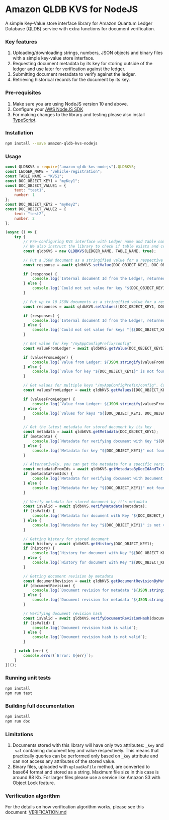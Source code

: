 # Amazon QLDB KVS for NodeJS

A simple Key-Value store interface library for Amazon Quantum Ledger Database (QLDB) service with extra functions for document verification. 

### Key features
1. Uploading/downloading strings, numbers, JSON objects and binary files with a simple key-value store interface.
2. Requesting document metadata by its key for storing outside of the ledger and use later for verification against the ledger.
3. Submitting document metadata to verify against the ledger.
4. Retrieving historical records for the document by its key.

### Pre-requisites

1. Make sure you are using NodeJS version 10 and above.
2. Configure your [AWS NodeJS SDK](https://docs.aws.amazon.com/sdk-for-javascript/v2/developer-guide/configuring-the-jssdk.html)
3. For making changes to the library and testing please also install [TypeScript](https://www.typescriptlang.org/index.html#download-links).

### Installation

```bash
npm install --save amazon-qldb-kvs-nodejs
```

### Usage

``` Javascript
const QLDBKVS = require("amazon-qldb-kvs-nodejs").QLDBKVS;
const LEDGER_NAME = "vehicle-registration";
const TABLE_NAME = "KVS1";
const DOC_OBJECT_KEY1 = "myKey1";
const DOC_OBJECT_VALUE1 = {
    text: "test1",
    number: 1
};
const DOC_OBJECT_KEY2 = "myKey2";
const DOC_OBJECT_VALUE2 = {
    text: "test2",
    number: 2
};

(async () => {
    try {
        // Pre-configuring KVS interface with Ledger name and Table name that we will use for our Key-value storage
        // We also instruct the library to check if table exists and create a new one if it doesn't. Set the last property to "false" if you know your table already exists
        const qldbKVS = new QLDBKVS(LEDGER_NAME, TABLE_NAME, true);

        // Put a JSON document as a stringified value for a respective key
        const response = await qldbKVS.setValue(DOC_OBJECT_KEY1, DOC_OBJECT_VALUE1);

        if (response) {
            console.log(`Internal document Id from the Ledger, returned by setValue: ${JSON.stringify(response)}`);
        } else {
            console.log(`Could not set value for key "${DOC_OBJECT_KEY1}"`);
        }

        // Put up to 10 JSON documents as a stringified value for a respective key
        const responses = await qldbKVS.setValues([DOC_OBJECT_KEY1, DOC_OBJECT_KEY2], [DOC_OBJECT_VALUE1, DOC_OBJECT_VALUE2]);

        if (responses) {
            console.log(`Internal document Id from the Ledger, returned by setValues: ${JSON.stringify(responses)}`);
        } else {
            console.log(`Could not set value for keys "[${DOC_OBJECT_KEY1}, ${DOC_OBJECT_KEY2}]"`);
        }

        // Get value for key "/myAppConfigPrefix/config"
        const valueFromLedger = await qldbKVS.getValue(DOC_OBJECT_KEY1);

        if (valueFromLedger) {
            console.log(`Value from Ledger: ${JSON.stringify(valueFromLedger)}`);
        } else {
            console.log(`Value for key "${DOC_OBJECT_KEY1}" is not found.`);
        }

        // Get values for multiple keys "/myAppConfigPrefix/config". Current limit is up to 32 keys at a time to avoid hitting QLDB limits.
        const valuesFromLedger = await qldbKVS.getValues([DOC_OBJECT_KEY1, DOC_OBJECT_KEY2]);

        if (valuesFromLedger) {
            console.log(`Value from Ledger: ${JSON.stringify(valuesFromLedger)}`);
        } else {
            console.log(`Values for keys "${[DOC_OBJECT_KEY1, DOC_OBJECT_KEY2]}" is not found.`);
        }

        // Get the latest metadata for stored document by its key
        const metadata = await qldbKVS.getMetadata(DOC_OBJECT_KEY1);
        if (metadata) {
            console.log(`Metadata for verifying document with Key "${DOC_OBJECT_KEY1}": ${JSON.stringify(metadata)}`);
        } else {
            console.log(`Metadata for key "${DOC_OBJECT_KEY1}" not found.`);
        }

        // Alternatively, you can get the metadata for a specific version of the document by document Id and Transaction Id that // you get from the response object when creating or updating it:
        const metadataFromIds = await qldbKVS.getMetadataByDocIdAndTxId(response[0].documentId, response[0].txId);
        if (metadataFromIds) {
            console.log(`Metadata for verifying document with Document ID "${response.documentId}" and transaction Id ${response.txId} : ${JSON.stringify(metadataFromIds)}`);
        } else {
            console.log(`Metadata for key "${DOC_OBJECT_KEY1}" not found.`);
        }

        // Verify metadata for stored document by it's metadata
        const isValid = await qldbKVS.verifyMetadata(metadata);
        if (isValid) {
            console.log(`Metadata for document with Key "${DOC_OBJECT_KEY1}" is valid.`);
        } else {
            console.log(`Metadata for key "${DOC_OBJECT_KEY1}" is not valid.`);
        }

        // Getting history for stored document
        const history = await qldbKVS.getHistory(DOC_OBJECT_KEY1);
        if (history) {
            console.log(`History for document with Key "${DOC_OBJECT_KEY1}": ${JSON.stringify(history)}`);
        } else {
            console.log(`History for document with Key "${DOC_OBJECT_KEY1}" is not found.`);
        }

        // Getting document revision by metadata
        const documentRevision = await qldbKVS.getDocumentRevisionByMetadata(metadata);
        if (documentRevision) {
            console.log(`Document revision for metadata "${JSON.stringify(metadata)}": ${JSON.stringify(documentRevision)}`);
        } else {
            console.log(`Document revision for metadata "${JSON.stringify(metadata)} is not found.`);
        }

        // Verifying document revision hash
        const isValid = await qldbKVS.verifyDocumentRevisionHash(documentRevision);
        if (isValid) {
            console.log(`Document revision hash is valid`);
        } else {
            console.log(`Document revision hash is not valid`);
        }

    } catch (err) {
        console.error(`Error: ${err}`);
    }
})();
```

### Running unit tests
```bash
npm install
npm run test
```

### Building full documentation

```bash
npm install
npm run doc
```

### Limitations

1. Documents stored with this library will have only two attributes: `_key` and `_val` containing document key and value respectively. This means that practically queries can be performed only based on `_key` attribute and can not access any attributes of the stored value.
2. Binary files, uploaded with `uploadAsFile` method, are converted to base64 format and stored as a string. Maximum file size in this case is around 88 Kb. For larger files please use a service like Amazon S3 with Object Lock feature.

### Verification algorithm
For the details on how verification algorithm works, please see this document: [VERIFICATION.md](./docs/VERIFICATION.md)
